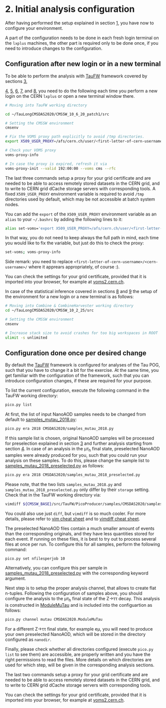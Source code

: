 # 2. Initial analysis configuration

After having performed the setup explained in section [1](sw_setup.md), you have now to configure your environment.

A part of the configuration needs to be done in each fresh login terminal on the `lxplus` machines, the other part is required only to be done once, if you need to introduce changes to the configuration.

## Configuration after new login or in a new terminal

To be able to perform the analysis with [TauFW](https://github.com/ArturAkh/TauFW.git) framework covered by sections [3](preselection.md),

[4](flat_n-tuples.md), [5](norm_and_corr_exp.md), [6](refine_ztautau.md), [7](es_tau.md),
and [8](prep_stat_inference.md), you need to do the following each time you perform a new login on the CERN `lxplus` or open a new terminal window there.

```sh
# Moving into TauFW working directory

cd ~/TauLongCMSDAS2020/CMSSW_10_6_20_patch1/src

# Setting the CMSSW environment
cmsenv

# Fix the VOMS proxy path explicitly to avoid /tmp directories.
export X509_USER_PROXY=/afs/cern.ch/user/<first-letter-of-cern-username>/<cern-username>/public/x509_voms

# Check your VOMS proxy
voms-proxy-info

# In case the proxy is expired, refresh it via
voms-proxy-init --valid 192:00:00 --voms cms --rfc
```

The last three commands setup a proxy for your grid certificate and are needed to be able to access remotely stored datasets in the CERN grid,
and to write to CERN grid dCache storage servers with corresponding tools. A fixed `X509_USER_PROXY` environment variable is required to avoid
`/tmp` directories used by default, which may be not accessible at batch system nodes.

You can add the `export` of the `X509_USER_PROXY` environment variable as an `alias` to your `~/.bashrc` by adding the following lines to it:

```sh
alias set-voms='export X509_USER_PROXY=/afs/cern.ch/user/<first-letter-of-cern-username>/<cern-username>/public/x509_voms'
```
In that way, you do not need to keep always the full path in mind, each time you would like to fix the variable, but just do this to check the proxy:

```sh
set-voms; voms-proxy-info
```

Side remark: you need to replace `<first-letter-of-cern-username>/<cern-username>/` where it apprears appropriately, of course :).

You can check the settings for your grid certificate, provided that it is imported into your browser, for example at [voms2.cern.ch](https://voms2.cern.ch:8443/voms/cms/user/home.action).

In case of the statistical inference covered in sections [8](prep_stat_inference.md) and [9](measurement.md) the setup of the environment for a new login or a new terminal is as follows:

```sh
# Moving into Combine & CombineHarvester working directory
cd ~/TauLongCMSDAS2020/CMSSW_10_2_25/src

# Setting the CMSSW environment
cmsenv

# Increase stack size to avoid crashes for too big workspaces in ROOT
ulimit -s unlimited
```

## Configuration done once per desired change

By default the [TauFW](https://github.com/ArturAkh/TauFW.git) framework is configured for analyses of the Tau POG, such that you have to change it a bit for the exercise.
At the same time, you get familiar with the configuration of the framework, such that you can introduce configuration changes, if these are required for your purpose.

To list the current configuration, execute the following command in the TauFW working directory:

```sh
pico.py list
```

At first, the list of input NanoAOD samples needs to be changed from default to [samples_mutau_2018.py](../../PicoProducer/samples/CMSDAS2020/samples_mutau_2018.py):

```sh
pico.py era 2018 CMSDAS2020/samples_mutau_2018.py
```

If this sample list is chosen, original NanoAOD samples will be processed for preselection explained in section [3](preselection.md) and further analysis starting from
section [4](flat_n-tuples.md). In case of an analysis in the &mu;&tau;<sub>h</sub> final state, preselected NanoAOD samples were already produced for you, such that you could run your analysis
on these samples. To do this, please change the sample list to [samples_mutau_2018_preselected.py](../../PicoProducer/samples/CMSDAS2020/samples_mutau_2018_preselected.py) as follows:

```sh
pico.py era 2018 CMSDAS2020/samples_mutau_2018_preselected.py
```

Please note, that the two lists `samples_mutau_2018.py` and `samples_mutau_2018_preselected.py` only differ by their `storage` setting. Check that in the TauFW working directory via:

```sh
vimdiff ${CMSSW_BASE}/src/TauFW/PicoProducer/samples/CMSDAS2020/samples_mutau_2018*.py
```

You could also use just `diff`, but `vimdiff` is so much cooler. For more details, please refer to [vim cheat sheet](https://vim.rtorr.com/)
and to [vimdiff cheat sheet](https://gist.github.com/brbsix/0d64ff0e798535a73778).

The preselected NanoAOD files contain a much smaller amount of events than the corresponding originals, and they have less quantities stored for each event. If running on these files,
it is best to try out to process several files at once per run. To configure this for all samples, perform the following command:

```sh
pico.py set nfilesperjob 10
```

Alternatively, you can configure this per sample in [samples_mutau_2018_preselected.py](../../PicoProducer/samples/CMSDAS2020/samples_mutau_2018_preselected.py) with the corresponding keyword argument.

Next step is to setup the proper analysis channel, that allows to create flat n-tuples.
Following the configuration of samples above, you should configure the analysis to the &mu;&tau;<sub>h</sub> final state of the Z&rarr;&tau;&tau; decay.
This analysis is constructed in [ModuleMuTau](../../PicoProducer/python/analysis/CMSDAS2020/ModuleMuTau.py) and is included into the configuartion as follows:

```sh
pico.py channel mutau CMSDAS2020.ModuleMuTau
```

For a different Z&rarr;&tau;&tau; final state, for example e&mu;, you will need to produce your own preselected NanoAOD, which will be stored in the directory configured as `nanodir`.

Finally, please check whether all directories configured (execute `pico.py list` to see them) are accessible, are properly written and you have the right permissions to read the files.
More details on which directories are used for which step, will be given in the corresponding analysis sections.


The last two commands setup a proxy for your grid certificate and are needed to be able to access remotely stored datasets in the CERN grid,
and to write to CERN grid dCache storage servers with corresponding tools.

You can check the settings for your grid certificate, provided that it is imported into your browser, for example at [voms2.cern.ch](https://voms2.cern.ch:8443/voms/cms/user/home.action).
